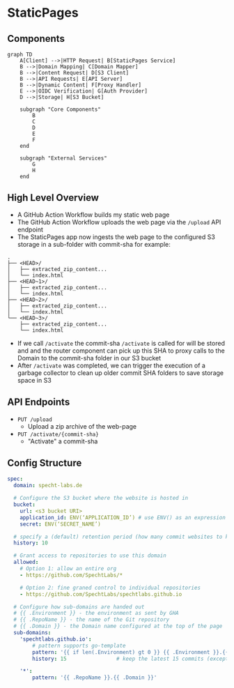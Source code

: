 # StaticPages

## Components

```mermaid
graph TD
    A[Client] -->|HTTP Request| B[StaticPages Service]
    B -->|Domain Mapping| C[Domain Mapper]
    B -->|Content Request| D[S3 Client]
    B -->|API Requests| E[API Server]
    B -->|Dynamic Content| F[Proxy Handler]
    E -->|OIDC Verification| G[Auth Provider]
    D -->|Storage| H[S3 Bucket]
    
    subgraph "Core Components"
        B
        C
        D
        E
        F
    end
    
    subgraph "External Services"
        G
        H
    end

```

## High Level Overview

* A GitHub Action Workflow builds my static web page
* The GitHub Action Workflow uploads the web page via the `/upload` API endpoint
* The StaticPages app now ingests the web page to the configured S3 storage in a sub-folder with commit-sha for example:

```plaintext
.
├── <HEAD>/
│   ├── extracted_zip_content...
│   └── index.html
├── <HEAD~1>/
│   ├── extracted_zip_content...
│   └── index.html
├── <HEAD~2>/
│   ├── extracted_zip_content...
│   └── index.html
└── <HEAD~3>/
    ├── extracted_zip_content...
    └── index.html
```

* If we call `/activate` the commit-sha `/activate` is called for will be stored and and the router component can pick up this SHA to proxy calls to the Domain to the commit-sha folder in our S3 bucket
* After `/activate` was completed, we can trigger the execution of a garbage collector to clean up older commit SHA folders to save storage space in S3

## API Endpoints

- `PUT /upload`
    - Upload a zip archive of the web-page
- `PUT /activate/{commit-sha}`
    - "Activate" a commit-sha 

## Config Structure

```yaml
spec:
  domain: specht-labs.de

  # Configure the S3 bucket where the website is hosted in
  bucket:
    url: <s3 bucket URI>
    application_id: ENV(‘APPLICATION_ID’) # use ENV() as an expression to indicate reading the value from env-vars
    secret: ENV(‘SECRET_NAME’)

  # specify a (default) retention period (how many commit websites to keep)
  history: 10

  # Grant access to repositories to use this domain
  allowed:
    # Option 1: allow an entire org
    - https://github.com/SpechtLabs/*

    # Option 2: fine graned control to individual repositories
    - https://github.com/SpechtLabs/spechtlabs.github.io

  # Configure how sub-domains are handed out
  # {{ .Environment }} - the environment as sent by GHA
  # {{ .RepoName }} - the name of the Git repository 
  # {{ .Domain }} - the Domain name configured at the top of the page
  sub-domains:
    'spechtlabs.github.io':
        # pattern supports go-template
        pattern: '{{ if len(.Environment) gt 0 }} {{ .Environment }}.{{ end }}{{ .Domain }}'
        history: 15                # keep the latest 15 commits (except the 'active' commit)

    '*':
        pattern: '{{ .RepoName }}.{{ .Domain }}'
```